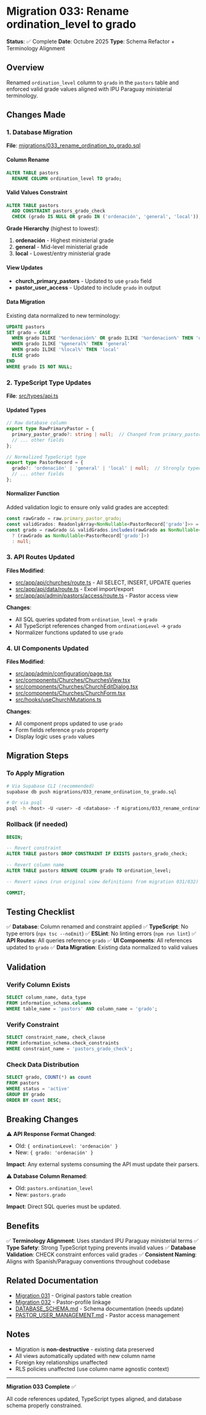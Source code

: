 # Migration 033: Rename ordination_level to grado

**Status**: ✅ Complete
**Date**: Octubre 2025
**Type**: Schema Refactor + Terminology Alignment

## Overview

Renamed `ordination_level` column to `grado` in the `pastors` table and enforced valid grade values aligned with IPU Paraguay ministerial terminology.

## Changes Made

### 1. Database Migration

**File**: [migrations/033_rename_ordination_to_grado.sql](../../migrations/033_rename_ordination_to_grado.sql)

#### Column Rename
```sql
ALTER TABLE pastors
  RENAME COLUMN ordination_level TO grado;
```

#### Valid Values Constraint
```sql
ALTER TABLE pastors
  ADD CONSTRAINT pastors_grado_check
  CHECK (grado IS NULL OR grado IN ('ordenación', 'general', 'local'));
```

**Grade Hierarchy** (highest to lowest):
1. **ordenación** - Highest ministerial grade
2. **general** - Mid-level ministerial grade
3. **local** - Lowest/entry ministerial grade

#### View Updates
- **church_primary_pastors** - Updated to use `grado` field
- **pastor_user_access** - Updated to include `grado` in output

#### Data Migration
Existing data normalized to new terminology:
```sql
UPDATE pastors
SET grado = CASE
  WHEN grado ILIKE '%ordenación%' OR grado ILIKE '%ordenacion%' THEN 'ordenación'
  WHEN grado ILIKE '%general%' THEN 'general'
  WHEN grado ILIKE '%local%' THEN 'local'
  ELSE grado
END
WHERE grado IS NOT NULL;
```

### 2. TypeScript Type Updates

**File**: [src/types/api.ts](../../src/types/api.ts)

#### Updated Types
```typescript
// Raw database column
export type RawPrimaryPastor = {
  primary_pastor_grado?: string | null;  // Changed from primary_pastor_ordination_level
  // ... other fields
};

// Normalized TypeScript type
export type PastorRecord = {
  grado?: 'ordenación' | 'general' | 'local' | null;  // Strongly typed with valid values
  // ... other fields
};
```

#### Normalizer Function
Added validation logic to ensure only valid grades are accepted:
```typescript
const rawGrado = raw.primary_pastor_grado;
const validGrados: ReadonlyArray<NonNullable<PastorRecord['grado']>> = ['ordenación', 'general', 'local'];
const grado = rawGrado && validGrados.includes(rawGrado as NonNullable<PastorRecord['grado']>)
  ? (rawGrado as NonNullable<PastorRecord['grado']>)
  : null;
```

### 3. API Routes Updated

**Files Modified**:
- [src/app/api/churches/route.ts](../../src/app/api/churches/route.ts) - All SELECT, INSERT, UPDATE queries
- [src/app/api/data/route.ts](../../src/app/api/data/route.ts) - Excel import/export
- [src/app/api/admin/pastors/access/route.ts](../../src/app/api/admin/pastors/access/route.ts) - Pastor access view

**Changes**:
- All SQL queries updated from `ordination_level` → `grado`
- All TypeScript references changed from `ordinationLevel` → `grado`
- Normalizer functions updated to use `grado`

### 4. UI Components Updated

**Files Modified**:
- [src/app/admin/configuration/page.tsx](../../src/app/admin/configuration/page.tsx)
- [src/components/Churches/ChurchesView.tsx](../../src/components/Churches/ChurchesView.tsx)
- [src/components/Churches/ChurchEditDialog.tsx](../../src/components/Churches/ChurchEditDialog.tsx)
- [src/components/Churches/ChurchForm.tsx](../../src/components/Churches/ChurchForm.tsx)
- [src/hooks/useChurchMutations.ts](../../src/hooks/useChurchMutations.ts)

**Changes**:
- All component props updated to use `grado`
- Form fields reference `grado` property
- Display logic uses `grado` values

## Migration Steps

### To Apply Migration

```bash
# Via Supabase CLI (recommended)
supabase db push migrations/033_rename_ordination_to_grado.sql

# Or via psql
psql -h <host> -U <user> -d <database> -f migrations/033_rename_ordination_to_grado.sql
```

### Rollback (if needed)

```sql
BEGIN;

-- Revert constraint
ALTER TABLE pastors DROP CONSTRAINT IF EXISTS pastors_grado_check;

-- Revert column name
ALTER TABLE pastors RENAME COLUMN grado TO ordination_level;

-- Revert views (run original view definitions from migration 031/032)

COMMIT;
```

## Testing Checklist

✅ **Database**: Column renamed and constraint applied
✅ **TypeScript**: No type errors (`npx tsc --noEmit`)
✅ **ESLint**: No linting errors (`npm run lint`)
✅ **API Routes**: All queries reference `grado`
✅ **UI Components**: All references updated to `grado`
✅ **Data Migration**: Existing data normalized to valid values

## Validation

### Verify Column Exists
```sql
SELECT column_name, data_type
FROM information_schema.columns
WHERE table_name = 'pastors' AND column_name = 'grado';
```

### Verify Constraint
```sql
SELECT constraint_name, check_clause
FROM information_schema.check_constraints
WHERE constraint_name = 'pastors_grado_check';
```

### Check Data Distribution
```sql
SELECT grado, COUNT(*) as count
FROM pastors
WHERE status = 'active'
GROUP BY grado
ORDER BY count DESC;
```

## Breaking Changes

⚠️ **API Response Format Changed**:
- Old: `{ ordinationLevel: 'ordenación' }`
- New: `{ grado: 'ordenación' }`

**Impact**: Any external systems consuming the API must update their parsers.

⚠️ **Database Column Renamed**:
- Old: `pastors.ordination_level`
- New: `pastors.grado`

**Impact**: Direct SQL queries must be updated.

## Benefits

✅ **Terminology Alignment**: Uses standard IPU Paraguay ministerial terms
✅ **Type Safety**: Strong TypeScript typing prevents invalid values
✅ **Database Validation**: CHECK constraint enforces valid grades
✅ **Consistent Naming**: Aligns with Spanish/Paraguay conventions throughout codebase

## Related Documentation

- [Migration 031](../../migrations/031_create_pastors_table.sql) - Original pastors table creation
- [Migration 032](../../migrations/032_pastor_profile_linkage.sql) - Pastor-profile linkage
- [DATABASE_SCHEMA.md](../architecture/DATABASE_SCHEMA.md) - Schema documentation (needs update)
- [PASTOR_USER_MANAGEMENT.md](../guides/PASTOR_USER_MANAGEMENT.md) - Pastor access management

## Notes

- Migration is **non-destructive** - existing data preserved
- All views automatically updated with new column name
- Foreign key relationships unaffected
- RLS policies unaffected (use column name agnostic context)

---

**Migration 033 Complete** ✅

All code references updated, TypeScript types aligned, and database schema properly constrained.
